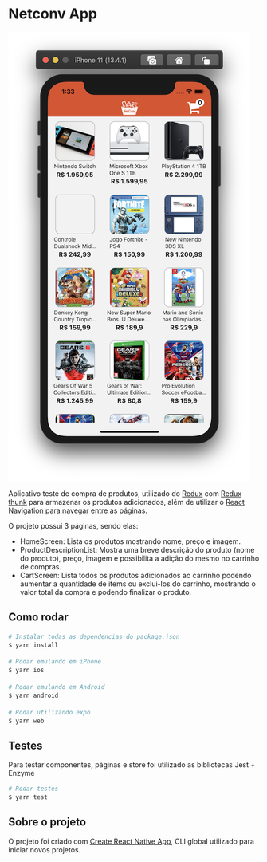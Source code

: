 # Netconv App

![Project Homepage](.github/homescreen.png)

Aplicativo teste de compra de produtos, utilizado do [Redux](https://github.com/reduxjs/redux) com [Redux thunk](https://github.com/reduxjs/redux-thunk) para armazenar os produtos adicionados, além de utilizar o [React Navigation](https://reactnavigation.org/docs/getting-started) para navegar entre as páginas.

O projeto possui 3 páginas, sendo elas:

- HomeScreen: Lista os produtos mostrando nome, preço e imagem.
- ProductDescriptionList: Mostra uma breve descrição do produto (nome do produto), preço, imagem e possibilita a adição do mesmo no carrinho de compras.
- CartScreen: Lista todos os produtos adicionados ao carrinho podendo aumentar a quantidade de items ou exclui-los do carrinho, mostrando o valor total da compra e podendo finalizar o produto.

## Como rodar

```sh
# Instalar todas as dependencias do package.json
$ yarn install

# Rodar emulando em iPhone
$ yarn ios

# Rodar emulando em Android
$ yarn android

# Rodar utilizando expo
$ yarn web
```

## Testes

Para testar componentes, páginas e store foi utilizado as bibliotecas Jest + Enzyme

```sh
# Rodar testes
$ yarn test
```

## Sobre o projeto

O projeto foi criado com [Create React Native App](https://reactnative.dev/blog/2017/03/13/introducing-create-react-native-app), CLI global utilizado para iniciar novos projetos.
